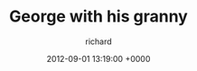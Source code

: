 ---
blog: richard
date: 2012-09-01 13:19:00 +0000
title: "George with his granny"
author: richard
permalink: /photography/instagram/george-granny/
---
